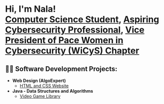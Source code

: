 <h1>Hi, I'm Nala! <br/><a href="https://github.com/nala-tech">Computer Science Student</a>, <a href="www.linkedin.com/in/nala-hamer-6927992ba">Aspiring Cybersecurity Professional</a>, <a href="https://github.com/nala-tech">Vice President of Pace Women in Cybersecurity (WiCyS) Chapter</a></h1>

<h2>👨‍💻 Software Development Projects:</h2>

- <b>Web Design (AlgoExpert)</b>
  - [HTML and CSS Website](https://github.com/nala-tech/HTML-and-CSS-Non-Profit-Website)
- <b>Java - Data Structures and Algorithms</b>
  - [Video Game Library](https://github.com/nala-tech/Video-Game-Library-Java)
